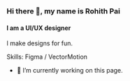 ### Hi there 👋, my name is Rohith Pai
#### I am a UI/UX designer 
I make designs for fun.

Skills: Figma / VectorMotion 

- 🔭 I’m currently working on this page. 




